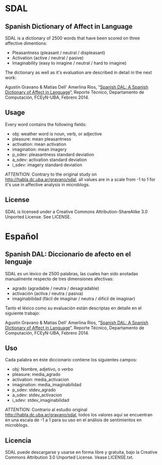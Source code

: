 # SDAL
## Spanish Dictionary of Affect in Language

SDAL is a dictionary of 2500 words that have been scored on three affective dimentions:

 - Pleasantness (pleasant / neutral / displeasant)
 - Activation (active / neutral / pasive)
 - Imaginability (easy to imagine / neutral / hard to imagine)

The dictionary as well as it's evaluation are described in detail in the next work:

Agustín Gravano & Matías Dell' Amerlina Ríos, “[Spanish DAL: A Spanish Dictionary of Affect in Language](http://digital.bl.fcen.uba.ar/Download/TechnicalReport/TechnicalReport_00001.pdf)”, Reporte Técnico, Departamento de Computación, FCEyN-UBA, Febrero 2014.

## Usage

Every word contains the following fields:

- obj: weather word is noun, verb, or adjective
- pleasure: mean pleasantness
- activation: mean activation
- imagination: mean imagery
- p_sdev: pleasantness standard deviation
- a_sdev: activation standard deviation
- i_sdev: imagery standard deviation

_ATTENTION_:
Contrary to the original study on http://habla.dc.uba.ar/gravano/sdal, all values are in a scale from -1 to 1 for it's use in affective analysis in microblogs.

## License
SDAL is licensed under a
Creative Commons Attribution-ShareAlike 3.0 Unported License.
See LICENSE.

# Español

## Spanish DAL: Diccionario de afecto en el lenguaje

SDAL es un léxico de 2500 palabras, las cuales han sido anotadas manualmente respecto de tres dimensiones afectivas:

 - agrado (agradable / neutra / desagradable)
 - activación (activa / neutra / pasiva)
 - imaginabilidad (fácil de imaginar / neutra / difícil de imaginar)

Tanto el léxico como su evaluación están descriptas en detalle en el siguiente trabajo:

 Agustín Gravano & Matías Dell' Amerlina Ríos, “[Spanish DAL: A Spanish Dictionary of Affect in Language](http://digital.bl.fcen.uba.ar/Download/TechnicalReport/TechnicalReport_00001.pdf)”, Reporte Técnico, Departamento de Computación, FCEyN-UBA, Febrero 2014.

## Uso

Cada palabra en éste diccionario contiene los siguientes campos:

- obj: Nombre, adjetivo, o verbo
- pleasure: media_agrado
- activation: media_activacion
- imagination: media_imaginabilidad
- p_sdev: stdev_agrado
- a_sdev: stdev_activacion
- i_sdev: stdev_imaginabilidad

_ATTENTION_:
Contrario al estudio original http://habla.dc.uba.ar/gravano/sdal, todos los valores aquí se encuentran en una escala de -1 a 1 para su uso en el análisis de sentimientos en microblogs.

## Licencia
SDAL puede descargarse y usarse en forma libre y gratuita, bajo la Creative Commons Attribution 3.0 Unported License.
Vease LICENSE.txt.
